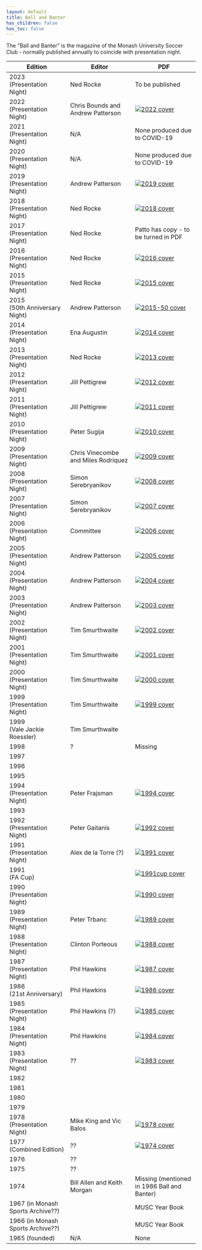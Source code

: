 ```yaml
---
layout: default
title: Ball and Banter
has_children: false
has_toc: false
---
```


The "Ball and Banter" is the magazine of the Monash University Soccer Club - normally published annually to coincide
with presentation night.


| Edition                           | Editor                              | PDF                                                                                                                                            |
|-----------------------------------|-------------------------------------|------------------------------------------------------------------------------------------------------------------------------------------------|
| 2023<br>(Presentation Night)      | Ned Rocke                           | To be published                                                                                                                                |                                                              
| 2022<br>(Presentation Night)      | Chris Bounds and Andrew Patterson   | [![2022 cover](bb/2022-ball-and-banter.jpg)](https://drive.google.com/file/d/1iIP1YNgZt09noF0XPvTmtS9ZXUr0h7Xg/view)                           |                                                                                                                                                          
| 2021<br>(Presentation Night)      | N/A                                 | None produced due to COVID-19                                                                                                                  |
| 2020<br>(Presentation Night)      | N/A                                 | None produced due to COVID-19                                                                                                                  |
| 2019<br>(Presentation Night)      | Andrew Patterson                    | [![2019 cover](bb/2019-ball-and-banter.jpg)](https://drive.google.com/file/d/1DFWotNS8ZmMRvYyKh-E-JaV8HOCtcVcx/view)                           |
| 2018<br>(Presentation Night)      | Ned Rocke                           | [![2018 cover](bb/2018-ball-and-banter.jpg)](https://drive.google.com/file/d/1BuToAJ8ZyCo0o1bcbdrB6v0t15zHyz7P/view)                           |
| 2017<br>(Presentation Night)      | Ned Rocke                           | Patto has copy - to be turned in PDF                                                                                                           |
| 2016<br>(Presentation Night)      | Ned Rocke                           | [![2016 cover](bb/2016-ball-and-banter.jpg)](https://drive.google.com/file/d/1Cra7W3P_4L8pt0gSlABNNuhBF3xMrL6L/view)                           |
| 2015<br>(Presentation Night)      | Ned Rocke                           | [![2015 cover](bb/2015-ball-and-banter.jpg)](https://drive.google.com/file/d/1CfwRSHcIrt-dk7LptX0gVaou2B7NH2Jw/view)                           |
| 2015<br>(50th Anniversary Night)  | Andrew Patterson                    | [![2015-50 cover](bb/2015-08-21-ball-and-banter-50th-anniversary.jpg)](https://drive.google.com/file/d/1BuMN--v9oDpnP3LMV1JwaYbh2TlG8Bsb/view) |
| 2014<br>(Presentation Night)      | Ena Augustin                        | [![2014 cover](bb/2014-ball-and-banter.jpg)](https://drive.google.com/file/d/1CfMOYIusgyxHz2WYxmxR6gSZLatay8Iv/view)                           |
| 2013<br>(Presentation Night)      | Ned Rocke                           | [![2013 cover](bb/2013-ball-and-banter.jpg)](https://drive.google.com/file/d/1C2V4AhNt5AJpK1kexKXOxWUPhaCxjyw6/view)                           |
| 2012<br>(Presentation Night)      | Jill Pettigrew                      | [![2012 cover](bb/2012-ball-and-banter.jpg)](https://drive.google.com/file/d/1CIgYjl5vOMeNgEEDAuUVDB5oDVMm_4a2/view)                           |
| 2011<br>(Presentation Night)      | Jill Pettigrew                      | [![2011 cover](bb/2011-ball-and-banter.jpg)](https://drive.google.com/file/d/1CXe3aEyD5_rPcwgOuWgfF18ODUpN4KnB/view)                           |
| 2010<br>(Presentation Night)      | Peter Sugija                        | [![2010 cover](bb/2010-ball-and-banter.jpg)](https://drive.google.com/file/d/1Bxx_VRauSLl0Bc6zb1N-1mElzhkHLGye/view)                           |
| 2009<br>(Presentation Night)      | Chris Vinecombe and Miles Rodriquez | [![2009 cover](bb/2009-ball-and-banter.jpg)](https://drive.google.com/file/d/1At5AvgZgXypRK2GVzm85RskEZ_Xo5rCO/view)                           |
| 2008<br>(Presentation Night)      | Simon Serebryanikov                 | [![2008 cover](bb/2008-ball-and-banter.jpg)](https://drive.google.com/file/d/1AoK8tAaS1HhJrvyY1ZhLVXAwd-NzPnmz/view)                           |
| 2007<br>(Presentation Night)      | Simon Serebryanikov                 | [![2007 cover](bb/2007-ball-and-banter.jpg)](https://drive.google.com/file/d/1B1v3Iy63CG1IEwjq-7w-1rq0QsEQO36N/view)                           |
| 2006<br>(Presentation Night)      | Committee                           | [![2006 cover](bb/2006-ball-and-banter.jpg)](https://drive.google.com/file/d/1AuGYxjCV2kbHHiaEMgYvuWUGFP6sbmFK/view)                           |
| 2005<br>(Presentation Night)      | Andrew Patterson                    | [![2005 cover](bb/2005-ball-and-banter.jpg)](https://drive.google.com/file/d/1BIPZUbjqVfsGm5-f5B84LSUssByILTyH/view)                           |
| 2004<br>(Presentation Night)      | Andrew Patterson                    | [![2004 cover](bb/2004-ball-and-banter.jpg)](https://drive.google.com/file/d/1BCzSYhUTUSlmqZUrkBv9gYTxe1V11rx-/view)                           |
| 2003<br>(Presentation Night)      | Andrew Patterson                    | [![2003 cover](bb/2003-ball-and-banter.jpg)](https://drive.google.com/file/d/1BMLCrR5A8RC6Ob1BUmrAyDQfm-8g6dD_/view)                           |
| 2002<br>(Presentation Night)      | Tim Smurthwaite                     | [![2002 cover](bb/2002-ball-and-banter.jpg)](https://drive.google.com/file/d/1BQ5jp1Mw3SD8jzUGjdfxGvgk9qrxVV-v/view)                           |
| 2001<br>(Presentation Night)      | Tim Smurthwaite                     | [![2001 cover](bb/2001-ball-and-banter.jpg)](https://drive.google.com/file/d/1BQSOzzeJ_s_Pq90Vms0MZ7Upf3LPQtHJ/view)                           |
| 2000<br>(Presentation Night)      | Tim Smurthwaite                     | [![2000 cover](bb/2000-ball-and-banter.jpg)](https://drive.google.com/file/d/1Ajvx-hlRep-pDlC10ZHJKBGsScxcOcOO/view)                           |
| 1999<br>(Presentation Night)      | Tim Smurthwaite                     | [![1999 cover](bb/1999-ball-and-banter.jpg)](https://drive.google.com/file/d/1ANSgTgdVPKdIPEEv_LMZBk8yQTSOj8k3/view)                           |
| 1999<br>(Vale Jackie Roessler)    | Tim Smurthwaite                     |                                                                                                                                                |
| 1998                              | ?                                   | Missing                                                                                                                                        |
| 1997                              |                                     |                                                                                                                                                |
| 1996                              |                                     |                                                                                                                                                |
| 1995                              |                                     |                                                                                                                                                |
| 1994<br>(Presentation Night)      | Peter Frajsman                      | [![1994 cover](bb/1994-ball-and-banter.jpg)](https://drive.google.com/file/d/1AZdrpYnbqYTdRlc2rgpCBwOI55TVPzmG/view)                           |                                             
| 1993                              |                                     |                                                                                                                                                |
| 1992<br>(Presentation Night)      | Peter Gaitanis                      | [![1992 cover](bb/1992-ball-and-banter.jpg)](https://drive.google.com/file/d/1AVJqWKqK39K3_Zt1SEaWiCEtORRK4zao/view)                           |                                             
| 1991<br>(Presentation Night)      | Alex de la Torre (?)                | [![1991 cover](bb/1991-ball-and-banter.jpg)](https://drive.google.com/file/d/1AT3AKbROtTf7AY1ULH_cKirm8xvR1BAm/view)                           |
| 1991<br>(FA Cup)                  |                                     | [![1991cup cover](bb/1991-05-18-ball-and-banter-fa-cup.jpg)](https://drive.google.com/file/d/1AgRiiuSjRvau8ZypP6BZ0O_hTIe5DqRd/view)           |
| 1990<br>(Presentation Night)      |                                     | [![1990 cover](bb/1990-ball-and-banter.jpg)](https://drive.google.com/file/d/1ASPKUeChis1MSbJbg_edQ6tOQCGJodGy/view)                           |                                             
| 1989<br>(Presentation Night)      | Peter Trbanc                        | [![1989 cover](bb/1989-ball-and-banter.jpg)](https://drive.google.com/file/d/1BRiLW7Wg3X0JU0hAIKwqFD_WhZ1Lm_E6/view)                           |                                             
| 1988<br>(Presentation Night)      | Clinton Porteous                    | [![1988 cover](bb/1988-ball-and-banter.jpg)](https://drive.google.com/file/d/1BXb9Fksq_9zW1S52uB9VBnM2HYvInFIe/view)                           |                                             
| 1987<br>(Presentation Night)      | Phil Hawkins                        | [![1987 cover](bb/1987-ball-and-banter.jpg)](https://drive.google.com/file/d/1BZWL0QIHBMCpp7j6g6IPfeoFSWK2kkUE/view)                           |                                             
| 1986<br>(21st Anniversary)        | Phil Hawkins                        | [![1986 cover](bb/1986-ball-and-banter.jpg)](https://drive.google.com/file/d/1Bc3-nAVR82pB3lr4b_lvnMsl1DUbCAFl/view)                           |  
| 1985<br>(Presentation Night)      | Phil Hawkins (?)                    | [![1985 cover](bb/1985-ball-and-banter.jpg)](https://drive.google.com/file/d/1BcT44TP8N1hYjZ6e3oTMn5O8IvFNhYI0/view)                           |  
| 1984<br>(Presentation Night)      | Phil Hawkins                        | [![1984 cover](bb/1984-ball-and-banter.jpg)](https://drive.google.com/file/d/1BlbsPS224AJBpU3k1CM5Y9OSU2D6_4U9/view)                           |  
| 1983<br>(Presentation Night)      | ??                                  | [![1983 cover](bb/1983-ball-and-banter.jpg)](https://drive.google.com/file/d/1Boe0LcrsSgmJQ3IJD2ni17XLI-GOWAYX/view)                           |  
| 1982                              |                                     |                                                                                                                                                |
| 1981                              |                                     |                                                                                                                                                | 
| 1980                              |                                     |                                                                                                                                                | 
| 1979                              |                                     |                                                                                                                                                | 
| 1978<br>(Presentation Night)      | Mike King and Vic Balos             | [![1978 cover](bb/1978-ball-and-banter.jpg)](https://drive.google.com/file/d/1Cv-43godEcY_nTZ9bE815FoD8KuLugnq/view)                           |                                                                                 
| 1977<br>(Combined Edition)        | ??                                  | [![1974 cover](bb/1974-77-ball-and-banter.jpg)](https://drive.google.com/file/d/1D8izIkME7VQFyW31Q39CXHmyOzFBHPft/view)                        |                                                                                  
| 1976                              | ??                                  |                                                                                                                       
| 1975                              | ??                                  |                                                                                                                       
| 1974                              | Bill Allen and Keith Morgan         | Missing (mentioned in 1986 Ball and Banter)                                                                                                    |
| 1967 (in Monash Sports Archive??) |                                     | MUSC Year Book                                                                                                                                 |                                                                                  
| 1966 (in Monash Sports Archive??) |                                     | MUSC Year Book                                                                                                                                 |                                                                                  
| 1965 (founded)                    | N/A                                 | None                                                                                                                                           |                                                                                       
